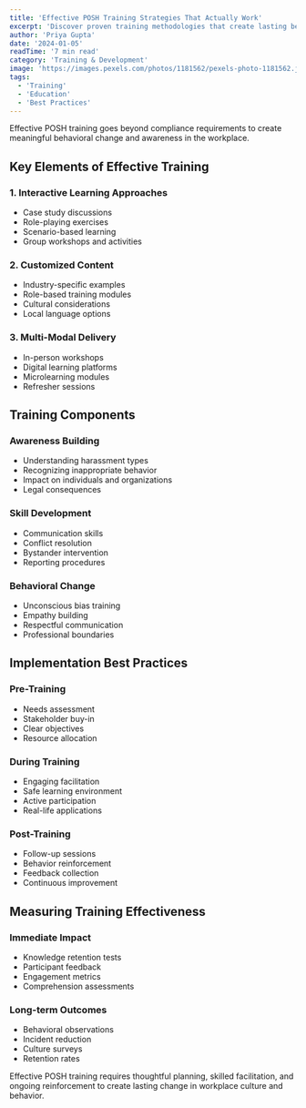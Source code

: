 ```yaml
---
title: 'Effective POSH Training Strategies That Actually Work'
excerpt: 'Discover proven training methodologies that create lasting behavioral change and build awareness beyond checkbox compliance.'
author: 'Priya Gupta'
date: '2024-01-05'
readTime: '7 min read'
category: 'Training & Development'
image: 'https://images.pexels.com/photos/1181562/pexels-photo-1181562.jpeg?auto=compress&cs=tinysrgb&w=800'
tags:
  - 'Training'
  - 'Education'
  - 'Best Practices'
---
```


Effective POSH training goes beyond compliance requirements to create meaningful behavioral change and awareness in the workplace.

## Key Elements of Effective Training

### 1. Interactive Learning Approaches
- Case study discussions
- Role-playing exercises
- Scenario-based learning
- Group workshops and activities

### 2. Customized Content
- Industry-specific examples
- Role-based training modules
- Cultural considerations
- Local language options

### 3. Multi-Modal Delivery
- In-person workshops
- Digital learning platforms
- Microlearning modules
- Refresher sessions

## Training Components

### Awareness Building
- Understanding harassment types
- Recognizing inappropriate behavior
- Impact on individuals and organizations
- Legal consequences

### Skill Development
- Communication skills
- Conflict resolution
- Bystander intervention
- Reporting procedures

### Behavioral Change
- Unconscious bias training
- Empathy building
- Respectful communication
- Professional boundaries

## Implementation Best Practices

### Pre-Training
- Needs assessment
- Stakeholder buy-in
- Clear objectives
- Resource allocation

### During Training
- Engaging facilitation
- Safe learning environment
- Active participation
- Real-life applications

### Post-Training
- Follow-up sessions
- Behavior reinforcement
- Feedback collection
- Continuous improvement

## Measuring Training Effectiveness

### Immediate Impact
- Knowledge retention tests
- Participant feedback
- Engagement metrics
- Comprehension assessments

### Long-term Outcomes
- Behavioral observations
- Incident reduction
- Culture surveys
- Retention rates

Effective POSH training requires thoughtful planning, skilled facilitation, and ongoing reinforcement to create lasting change in workplace culture and behavior.
